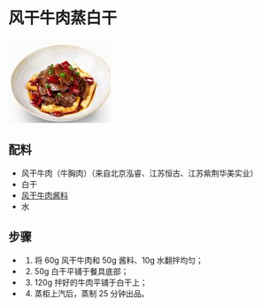 # 风干牛肉蒸白干

![风干牛肉蒸白干](../images/风干牛肉蒸白干.jpg)

## 配料

- 风干牛肉（牛胸肉）（来自北京泓睿、江苏恒古、江苏紫荆华美实业）
- 白干
- [风干牛肉酱料](/配料/风干牛肉酱料.md)
- 水

## 步骤

- 1. 将 60g 风干牛肉和 50g 酱料、10g 水翻拌均匀；
- 2. 50g 白干平铺于餐具底部；
- 3. 120g 拌好的牛肉平铺于白干上；
- 4. 蒸柜上汽后，蒸制 25 分钟出品。
